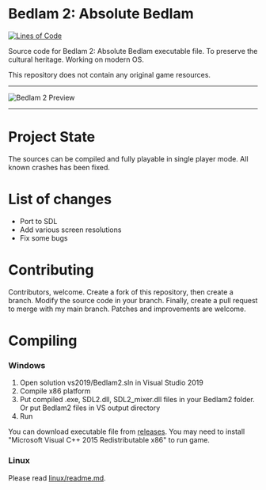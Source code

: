 
# Bedlam 2: Absolute Bedlam

[![Lines of Code](https://tokei.rs/b1/github/8street/Bedlam2?category=code)](https://github.com/XAMPPRocky/tokei)

Source code for Bedlam 2: Absolute Bedlam executable file. To preserve the cultural heritage. Working on modern OS.

This repository does not contain any original game resources.

---

![Bedlam 2 Preview](https://www.old-games.ru/forum/attachments/bedlam2-png.241732/)

---

# Project State

The sources can be compiled and fully playable in single player mode. All known crashes has been fixed.

# List of changes

* Port to SDL
* Add various screen resolutions
* Fix some bugs

# Contributing

Contributors, welcome. Create a fork of this repository, then create a branch. Modify the source code in your branch. Finally, create a pull request to merge with my main branch.
Patches and improvements are welcome.

# Compiling

### Windows

1. Open solution vs2019/Bedlam2.sln in Visual Studio 2019
2. Compile x86 platform
3. Put compiled .exe, SDL2.dll, SDL2_mixer.dll files in your Bedlam2 folder. Or put Bedlam2 files in VS output directory
4. Run

You can download executable file from [releases](https://github.com/8street/Bedlam2/releases). You may need to install "Microsoft Visual C++ 2015 Redistributable x86" to run game.

### Linux

Please read [linux/readme.md](https://github.com/8street/Bedlam2/blob/master/linux/readme.md).